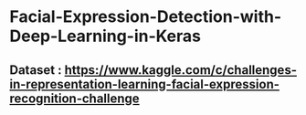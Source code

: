 # Facial-Expression-Detection-with-Deep-Learning-in-Keras

## Dataset : https://www.kaggle.com/c/challenges-in-representation-learning-facial-expression-recognition-challenge
